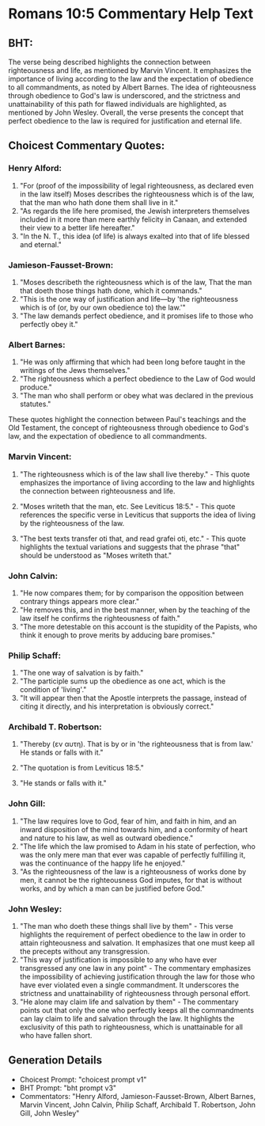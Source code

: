 # Romans 10:5 Commentary Help Text

## BHT:
The verse being described highlights the connection between righteousness and life, as mentioned by Marvin Vincent. It emphasizes the importance of living according to the law and the expectation of obedience to all commandments, as noted by Albert Barnes. The idea of righteousness through obedience to God's law is underscored, and the strictness and unattainability of this path for flawed individuals are highlighted, as mentioned by John Wesley. Overall, the verse presents the concept that perfect obedience to the law is required for justification and eternal life.

## Choicest Commentary Quotes:
### Henry Alford:
1. "For (proof of the impossibility of legal righteousness, as declared even in the law itself) Moses describes the righteousness which is of the law, that the man who hath done them shall live in it." 
2. "As regards the life here promised, the Jewish interpreters themselves included in it more than mere earthly felicity in Canaan, and extended their view to a better life hereafter."
3. "In the N. T., this idea (of life) is always exalted into that of life blessed and eternal."

### Jamieson-Fausset-Brown:
1. "Moses describeth the righteousness which is of the law, That the man that doeth those things hath done, which it commands." 
2. "This is the one way of justification and life—by 'the righteousness which is of (or, by our own obedience to) the law.'" 
3. "The law demands perfect obedience, and it promises life to those who perfectly obey it."

### Albert Barnes:
1. "He was only affirming that which had been long before taught in the writings of the Jews themselves."
2. "The righteousness which a perfect obedience to the Law of God would produce."
3. "The man who shall perform or obey what was declared in the previous statutes."

These quotes highlight the connection between Paul's teachings and the Old Testament, the concept of righteousness through obedience to God's law, and the expectation of obedience to all commandments.

### Marvin Vincent:
1. "The righteousness which is of the law shall live thereby." - This quote emphasizes the importance of living according to the law and highlights the connection between righteousness and life.

2. "Moses writeth that the man, etc. See Leviticus 18:5." - This quote references the specific verse in Leviticus that supports the idea of living by the righteousness of the law.

3. "The best texts transfer oti that, and read grafei oti, etc." - This quote highlights the textual variations and suggests that the phrase "that" should be understood as "Moses writeth that."

### John Calvin:
1. "He now compares them; for by comparison the opposition between contrary things appears more clear."
2. "He removes this, and in the best manner, when by the teaching of the law itself he confirms the righteousness of faith."
3. "The more detestable on this account is the stupidity of the Papists, who think it enough to prove merits by adducing bare promises."

### Philip Schaff:
1. "The one way of salvation is by faith."
2. "The participle sums up the obedience as one act, which is the condition of 'living'."
3. "It will appear then that the Apostle interprets the passage, instead of citing it directly, and his interpretation is obviously correct."

### Archibald T. Robertson:
1. "Thereby (εν αυτη). That is by or in 'the righteousness that is from law.' He stands or falls with it." 

2. "The quotation is from Leviticus 18:5." 

3. "He stands or falls with it."

### John Gill:
1. "The law requires love to God, fear of him, and faith in him, and an inward disposition of the mind towards him, and a conformity of heart and nature to his law, as well as outward obedience."
2. "The life which the law promised to Adam in his state of perfection, who was the only mere man that ever was capable of perfectly fulfilling it, was the continuance of the happy life he enjoyed."
3. "As the righteousness of the law is a righteousness of works done by men, it cannot be the righteousness God imputes, for that is without works, and by which a man can be justified before God."

### John Wesley:
1. "The man who doeth these things shall live by them" - This verse highlights the requirement of perfect obedience to the law in order to attain righteousness and salvation. It emphasizes that one must keep all the precepts without any transgression.
2. "This way of justification is impossible to any who have ever transgressed any one law in any point" - The commentary emphasizes the impossibility of achieving justification through the law for those who have ever violated even a single commandment. It underscores the strictness and unattainability of righteousness through personal effort.
3. "He alone may claim life and salvation by them" - The commentary points out that only the one who perfectly keeps all the commandments can lay claim to life and salvation through the law. It highlights the exclusivity of this path to righteousness, which is unattainable for all who have fallen short.


## Generation Details
- Choicest Prompt: "choicest prompt v1"
- BHT Prompt: "bht prompt v3"
- Commentators: "Henry Alford, Jamieson-Fausset-Brown, Albert Barnes, Marvin Vincent, John Calvin, Philip Schaff, Archibald T. Robertson, John Gill, John Wesley"
